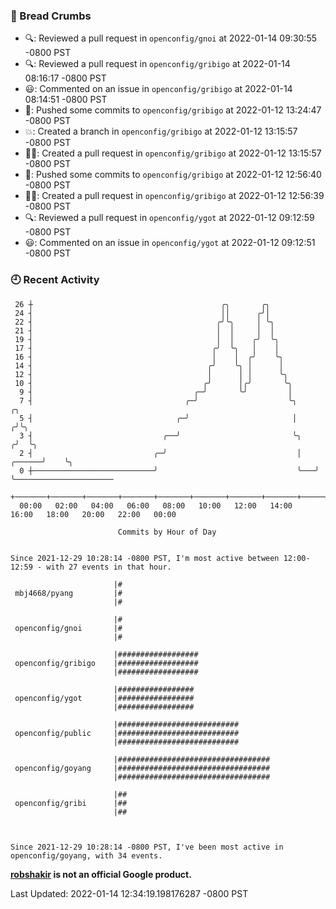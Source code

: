 ### 🍞 Bread Crumbs

 * 🔍: Reviewed a pull request in  `openconfig/gnoi` at 2022-01-14 09:30:55 -0800 PST
 * 🔍: Reviewed a pull request in  `openconfig/gribigo` at 2022-01-14 08:16:17 -0800 PST
 * 😃: Commented on an issue in `openconfig/gribigo` at 2022-01-14 08:14:51 -0800 PST
 * 🚢: Pushed some commits to `openconfig/gribigo` at 2022-01-12 13:24:47 -0800 PST
 * 💥: Created a branch in `openconfig/gribigo` at 2022-01-12 13:15:57 -0800 PST
 * ✍🏼: Created a pull request in `openconfig/gribigo` at 2022-01-12 13:15:57 -0800 PST
 * 🚢: Pushed some commits to `openconfig/gribigo` at 2022-01-12 12:56:40 -0800 PST
 * ✍🏼: Created a pull request in `openconfig/gribigo` at 2022-01-12 12:56:39 -0800 PST
 * 🔍: Reviewed a pull request in  `openconfig/ygot` at 2022-01-12 09:12:59 -0800 PST
 * 😃: Commented on an issue in `openconfig/ygot` at 2022-01-12 09:12:51 -0800 PST

### 🕘 Recent Activity
```
 26 ┼                                          ╭╮       ╭╮
 24 ┤                                          ││      ╭╯│
 22 ┤                                         ╭╯╰╮     │ ╰╮
 21 ┤                                         │  │     │  │
 19 ┤                                         │  │    ╭╯  ╰╮
 17 ┤                                        ╭╯  ╰╮   │    │
 16 ┤                                        │    │  ╭╯    ╰╮
 14 ┤                                       ╭╯    ╰╮ │      │
 12 ┤                                       │      │ │      ╰╮
 10 ┤                                      ╭╯      │╭╯       ╰╮
  9 ┤                                    ╭─╯       ╰╯         │
  7 ┤                                  ╭─╯                    ╰╮             ╭╮
  5 ┤                                ╭─╯                       │            ╭╯╰╮
  3 ┤                             ╭──╯                         ╰╮          ╭╯  ╰╮
  2 ┤                           ╭─╯                             │   ╭──────╯    ╰╮
  0 ┼───────────────────────────╯                               ╰───╯            ╰──────────────────────
    +───────+───────+───────+───────+───────+───────+───────+───────+───────+───────+───────+───────+────
  00:00   02:00   04:00   06:00   08:00   10:00   12:00   14:00   16:00   18:00   20:00   22:00   00:00   

						Commits by Hour of Day


Since 2021-12-29 10:28:14 -0800 PST, I'm most active between 12:00-12:59 - with 27 events in that hour.

```



```
                       |#
 mbj4668/pyang         |#
                       |#

                       |#
 openconfig/gnoi       |#
                       |#

                       |##################
 openconfig/gribigo    |##################
                       |##################

                       |#################
 openconfig/ygot       |#################
                       |#################

                       |###########################
 openconfig/public     |###########################
                       |###########################

                       |##################################
 openconfig/goyang     |##################################
                       |##################################

                       |##
 openconfig/gribi      |##
                       |##



Since 2021-12-29 10:28:14 -0800 PST, I've been most active in openconfig/goyang, with 34 events.

```
**[robshakir](mailto:robjs@google.com) is not an official Google product.**  


Last Updated: 2022-01-14 12:34:19.198176287 -0800 PST
